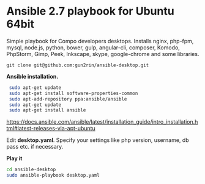 **Ansible 2.7 playbook for Ubuntu 64bit**
=========

Simple playbook for Compo developers desktops.
Installs nginx, php-fpm, mysql, node.js, python, bower, gulp, angular-cli, composer, Komodo, PhpStorm, Gimp, Peek, 
Inkscape, skype, google-chrome and some libraries.

`git clone git@github.com:gun2rin/ansible-desktop.git`

**Ansible installation.**

```sh
 sudo apt-get update
 sudo apt-get install software-properties-common
 sudo apt-add-repository ppa:ansible/ansible
 sudo apt-get update
 sudo apt-get install ansible
 ```
https://docs.ansible.com/ansible/latest/installation_guide/intro_installation.html#latest-releases-via-apt-ubuntu 
 
Edit **desktop.yaml**. Specify your settings like php version, username, db pass etc. if necessary.
 
**Play it**

```sh
cd ansible-desktop
sudo ansible-playbook desktop.yaml
```


 
 
 
 
 